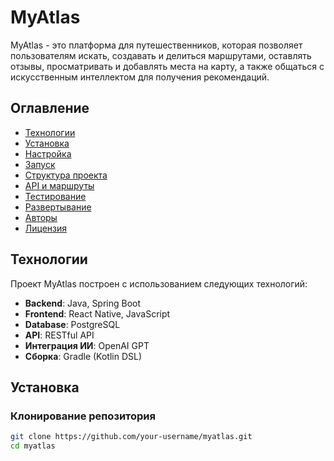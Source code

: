 # MyAtlas

MyAtlas - это платформа для путешественников, которая позволяет пользователям искать, создавать и делиться маршрутами, оставлять отзывы, просматривать и добавлять места на карту, а также общаться с искусственным интеллектом для получения рекомендаций.

## Оглавление
- [Технологии](#технологии)
- [Установка](#установка)
- [Настройка](#настройка)
- [Запуск](#запуск)
- [Структура проекта](#структура-проекта)
- [API и маршруты](#api-и-маршруты)
- [Тестирование](#тестирование)
- [Развертывание](#развертывание)
- [Авторы](#авторы)
- [Лицензия](#лицензия)

## Технологии

Проект MyAtlas построен с использованием следующих технологий:

- **Backend**: Java, Spring Boot
- **Frontend**: React Native, JavaScript
- **Database**: PostgreSQL
- **API**: RESTful API
- **Интеграция ИИ**: OpenAI GPT
- **Сборка**: Gradle (Kotlin DSL)

## Установка

### Клонирование репозитория

```bash
git clone https://github.com/your-username/myatlas.git
cd myatlas

